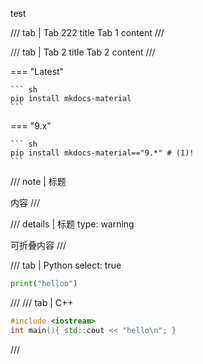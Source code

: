 test

/// tab | Tab 222 title
Tab 1 content
///

/// tab | Tab 2 title
Tab 2 content
///


=== "Latest"

    ``` sh
    pip install mkdocs-material
    ```

=== "9.x"

    ``` sh
    pip install mkdocs-material=="9.*" # (1)!
    ```

/// note | 标题

内容
///

/// details | 标题
    type: warning

可折叠内容
///

/// tab | Python
     select: true

```python
print("helloo")
```
///
/// tab | C++
```cpp
#include <iostream>
int main(){ std::cout << "hello\n"; }
```
///